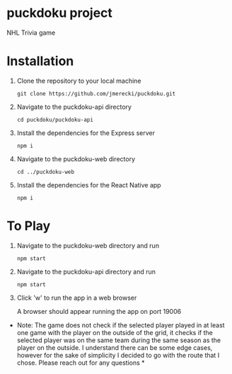 # puckdoku project

NHL Trivia game

# Installation
1. Clone the repository to your local machine
   
   ```
   git clone https://github.com/jmerecki/puckdoku.git
   ```

2. Navigate to the puckdoku-api directory

   ```
   cd puckdoku/puckdoku-api
   ```

3. Install the dependencies for the Express server
   ```
   npm i
   ```

5. Navigate to the puckdoku-web directory
   ```
   cd ../puckdoku-web
   ```

7. Install the dependencies for the React Native app
   ```
   npm i
   ```

# To Play

1. Navigate to the puckdoku-web directory and run
   ```
   npm start
   ```
2. Navigate to the puckdoku-api directory and run
   ```
   npm start
   ```
3. Click 'w' to run the app in a web browser

   A browser should appear running the app on port 19006


* Note: The game does not check if the selected player played in at least one game with the player on the outside of the grid, it checks if the selected player was on the same team during the same season as the player on the outside. I understand there can be some edge cases, however for the sake of simplicity I decided to go with the route that I chose. Please reach out for any questions *


   
